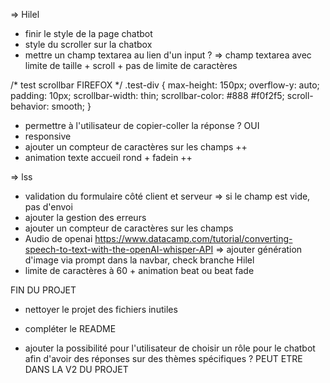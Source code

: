 => Hilel
- finir le style de la page chatbot 
- style du scroller sur la chatbox
- mettre un champ textarea au lien d'un input ?
=> champ textarea avec limite de taille + scroll + pas de limite de caractères

/* test scrollbar FIREFOX */
.test-div {
    max-height: 150px;
    overflow-y: auto;
    padding: 10px;
    scrollbar-width: thin;
    scrollbar-color: #888 #f0f2f5;
    scroll-behavior: smooth;
}

- permettre à l'utilisateur de copier-coller la réponse ? OUI
- responsive
- ajouter un compteur de caractères sur les champs ++
- animation texte accueil rond + fadein ++

=> lss
- validation du formulaire côté client et serveur => si le champ est vide, pas d'envoi
- ajouter la gestion des erreurs
- ajouter un compteur de caractères sur les champs 
- Audio de openai 
https://www.datacamp.com/tutorial/converting-speech-to-text-with-the-openAI-whisper-API
=> ajouter génération d'image via prompt dans la navbar, check branche Hilel
- limite de caractères à 60
<i class="fa-regular fa-image"></i> + animation beat ou beat fade

FIN DU PROJET
- nettoyer le projet des fichiers inutiles
- compléter le README

- ajouter la possibilité pour l'utilisateur de choisir un rôle pour le chatbot afin d'avoir des réponses sur des thèmes spécifiques ? PEUT ETRE DANS LA V2 DU PROJET
